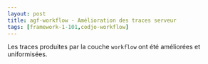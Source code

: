 ```yaml
---
layout: post
title: agf-workflow - Amélioration des traces serveur
tags: [framework-1-101,codjo-workflow]
---
```

Les traces produites par la couche ```workflow``` ont été améliorées et uniformisées.